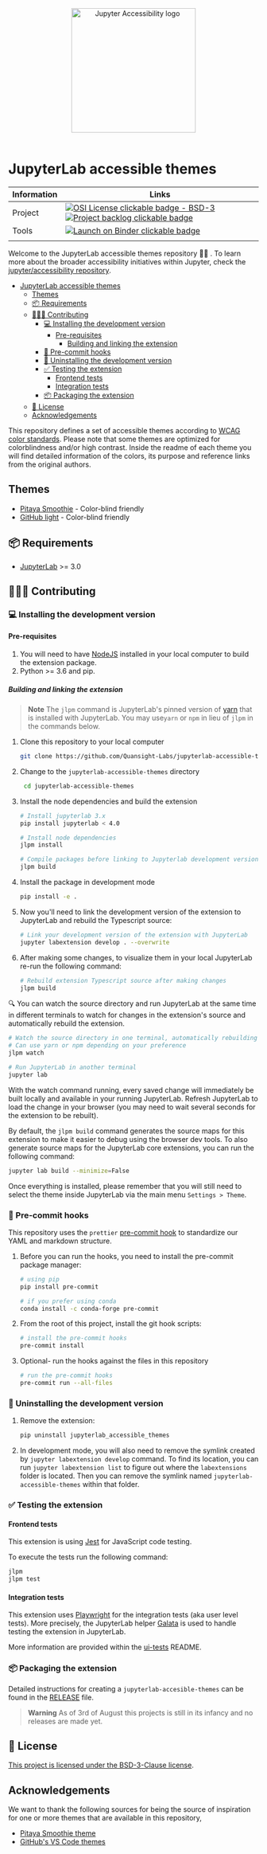<div align="center">
 <img alt="Jupyter Accessibility logo" src="https://github.com/jupyter/accessibility/blob/main/docs/_static/logo.png?raw=true" width="250" />
</div>
<br>

# JupyterLab accessible themes

<!-- prettier-ignore-start -->
<!-- ignoring because prettier by default adds loads of spaces -->

| Information                  | Links                                                                                                                                                                                                                                                                                                                                                                                                               |
| ---------------------------- | ------------------------------------------------------------------------------------------------------------------------------------------------------------------------------------------------------------------------------------------------------------------------------------------------------------------------------------------------------------------------------------------------------------------- |
| Project                      | [![OSI License clickable badge - BSD-3](https://img.shields.io/badge/License-BSD%203--Clause%20📃-gray.svg?colorA=2D2A56&colorB=5936D9&style=flat.svg)](https://opensource.org/licenses/BSD-3-Clause) [![Project backlog clickable badge](https://img.shields.io/badge/Backlog-GitHub%20Board%20🗃️-gray.svg?colorA=2D2A56&colorB=A7B2F2&style=flat.svg)](https://github.com/orgs/Quansight-Labs/projects/8/views/1) |
| Tools                        | [![Launch on Binder clickable badge](https://mybinder.org/badge_logo.svg)](https://mybinder.org/v2/gh/github_username/jupyterlab-accessible-themes/main?urlpath=lab)                                                                                                                                                                                                                                                |
| <!-- prettier-ignore-end --> |

Welcome to the JupyterLab accessible themes repository 👋🏽 .
To learn more about the broader accessibility initiatives within Jupyter, check the [jupyter/accessibility repository][jupyter-accesibility].

- [JupyterLab accessible themes](#jupyterlab-accessible-themes)
  - [Themes](#themes)
  - [📦 Requirements](#-requirements)
  - [🙋🏽‍♀️ Contributing](#️-contributing)
    - [💻 Installing the development version](#-installing-the-development-version)
      - [Pre-requisites](#pre-requisites)
        - [Building and linking the extension](#building-and-linking-the-extension)
    - [🧹 Pre-commit hooks](#-pre-commit-hooks)
    - [🧽 Uninstalling the development version](#-uninstalling-the-development-version)
    - [✅ Testing the extension](#-testing-the-extension)
      - [Frontend tests](#frontend-tests)
      - [Integration tests](#integration-tests)
    - [📦 Packaging the extension](#-packaging-the-extension)
  - [📖 License](#-license)
  - [Acknowledgements](#acknowledgements)


This repository defines a set of accessible themes according to [WCAG color standards](https://www.w3.org/TR/UNDERSTANDING-WCAG20/visual-audio-contrast-contrast.html). Please note that some themes are optimized for colorblindness and/or high contrast. Inside the readme of each theme you will find detailed information of the colors, its purpose and reference links from the original authors.

## Themes

- [Pitaya Smoothie](./packages/pitayasmoothie/README.md) - Color-blind friendly
- [GitHub light](./packages/githublight/README.md) - Color-blind friendly

## 📦 Requirements

- [JupyterLab](https://jupyterlab.readthedocs.io/en/stable/getting_started/installation.html) >= 3.0

<!-- Will comment this section as it is not yet applicable, and was leftover from the cookiecutter -->
<!-- ## 🏗 Installing the extension

To install the extension, execute:

```bash
pip install jupyterlab_accessible_themes
```

## 🧽 Uninstalling the extension

To remove the extension, execute:

```bash
pip uninstall jupyterlab_accessible_themes
``` -->

## 🙋🏽‍♀️ Contributing

### 💻 Installing the development version

#### Pre-requisites

1. You will need to have [NodeJS](https://nodejs.org/en/download/) installed in your local computer to build the extension package.
2. Python >= 3.6 and pip.

##### Building and linking the extension

> **Note**
> The `jlpm` command is JupyterLab's pinned version of [yarn](https://yarnpkg.com/) that is installed with JupyterLab. You may use`yarn` or `npm` in lieu of `jlpm` in the commands below.

1. Clone this repository to your local computer

   ```bash
   git clone https://github.com/Quansight-Labs/jupyterlab-accessible-themes.git
   ```

2. Change to the `jupyterlab-accessible-themes` directory

   ```bash
    cd jupyterlab-accessible-themes
   ```

3. Install the node dependencies and build the extension

   ```bash
   # Install jupyterlab 3.x
   pip install jupyterlab < 4.0
   
   # Install node dependencies
   jlpm install

   # Compile packages before linking to Jupyterlab development version
   jlpm build
   ```

4. Install the package in development mode

   ```bash
   pip install -e .
   ```

5. Now you'll need to link the development version of the extension to JupyterLab and rebuild the Typescript source:

   ```bash
   # Link your development version of the extension with JupyterLab
   jupyter labextension develop . --overwrite
   ```

6. After making some changes, to visualize them in your local JupyterLab re-run the following command:

   ```bash
   # Rebuild extension Typescript source after making changes
   jlpm build
   ```

🔍 You can watch the source directory and run JupyterLab at the same time in different terminals to watch for changes in the extension's source and automatically rebuild the extension.

```bash
# Watch the source directory in one terminal, automatically rebuilding when needed
# Can use yarn or npm depending on your preference
jlpm watch

# Run JupyterLab in another terminal
jupyter lab
```

With the watch command running, every saved change will immediately be built locally and available in your running JupyterLab. Refresh JupyterLab to load the change in your browser (you may need to wait several seconds for the extension to be rebuilt).

By default, the `jlpm build` command generates the source maps for this extension to make it easier to debug using the browser dev tools. To also generate source maps for the JupyterLab core extensions, you can run the following command:

```bash
jupyter lab build --minimize=False
```

Once everything is installed, please remember that you will still need to select the theme inside JupyterLab via the main menu `Settings > Theme`.

### 🧹 Pre-commit hooks

This repository uses the `prettier` [pre-commit hook](https://pre-commit.com/) to standardize our YAML and markdown structure.

1. Before you can run the hooks, you need to install the pre-commit package manager:

   ```bash
   # using pip
   pip install pre-commit

   # if you prefer using conda
   conda install -c conda-forge pre-commit
   ```

2. From the root of this project, install the git hook scripts:

   ```bash
   # install the pre-commit hooks
   pre-commit install
   ```

3. Optional- run the hooks against the files in this repository

   ```bash
   # run the pre-commit hooks
   pre-commit run --all-files
   ```

### 🧽 Uninstalling the development version

1. Remove the extension:

   ```bash
   pip uninstall jupyterlab_accessible_themes
   ```

2. In development mode, you will also need to remove the symlink created by `jupyter labextension develop`
   command. To find its location, you can run `jupyter labextension list` to figure out where the `labextensions`
   folder is located. Then you can remove the symlink named `jupyterlab-accessible-themes` within that folder.

### ✅ Testing the extension

#### Frontend tests

This extension is using [Jest](https://jestjs.io/) for JavaScript code testing.

To execute the tests run the following command:

```bash
jlpm
jlpm test
```

#### Integration tests

This extension uses [Playwright](https://playwright.dev/docs/intro/) for the integration tests (aka user level tests).
More precisely, the JupyterLab helper [Galata](https://github.com/jupyterlab/jupyterlab/tree/master/galata) is used to handle testing the extension in JupyterLab.

More information are provided within the [ui-tests](./ui-tests/README.md) README.

### 📦 Packaging the extension

Detailed instructions for creating a `jupyterlab-accesible-themes` can be found in the [RELEASE](RELEASE.md) file.

> **Warning**
> As of 3rd of August this projects is still in its infancy and no releases are made yet.

## 📖 License

[This project is licensed under the BSD-3-Clause license](https://opensource.org/licenses/BSD-3-Clause).

<!-- links -->

[jupyter-accesibility]: https://github.com/jupyter/accessibility

## Acknowledgements

We want to thank the following sources for being the source of inspiration for one or more themes that are available in this repository,

- [Pitaya Smoothie theme](https://github.com/trallard/pitaya_smoothie)
- [GitHub's VS Code themes](https://github.com/primer/github-vscode-theme)
